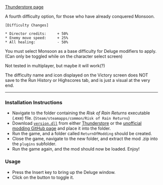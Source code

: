 [Thunderstore page](https://thunderstore.io/c/risk-of-rain-returns/p/Klehrik/Deluge/)

A fourth difficulty option, for those who have already conquered Monsoon.

```
[Difficulty Changes]

* Director credits:     + 50%
* Enemy move speed:     + 25%
* All healing:          - 50%
```

You must select Monsoon as a base difficulty for Deluge modifiers to apply.  
(Can only be toggled while on the character select screen)

Not tested in multiplayer, but maybe it will work(?)

The difficulty name and icon displayed on the Victory screen does NOT save to the Run History or Highscores tab, and is just a visual at the very end.

---

### Installation Instructions

* Navigate to the folder containing the *Risk of Rain Returns* executable (.exe) file.  (`Steam/steamapps/common/Risk of Rain Returns`)
* Download [`version.dll`](https://github.com/return-of-modding/ReturnOfModding/releases/tag/nightly) from either [Thunderstore](https://thunderstore.io/c/risk-of-rain-returns/p/ReturnOfModding/ReturnOfModding/) or the [unofficial modding GitHub page](https://github.com/return-of-modding/ReturnOfModding/) and place it into the folder.
* Run the game, and a folder called `ReturnOfModding` should be created.
* Close the game, navigate to the new folder, and extract the mod .zip into the `plugins` subfolder.
* Run the game again, and the mod should now be loaded. Enjoy!


### Usage
* Press the Insert key to bring up the Deluge window.
* Click on the button to toggle it.
